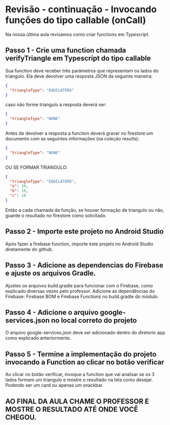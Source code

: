 # Revisão - continuação - Invocando funções do tipo callable (onCall)

Na nossa última aula revisamos como criar functions em Typescript. 

## Passo 1 - Crie uma function chamada verifyTriangle em Typescript do tipo callable

Sua function deve receber três parâmetros que representam os lados do triangulo. 
Ela deve devolver uma resposta JSON da seguinte maneira: 

```json  
{ 
  "triangleType": "EQUILATERO" 
}
```

caso não forme triangulo a resposta deverá ser: 

```json
{
  "triangleType": "NONE"
}
```

Antes de devolver a resposta a function deverá gravar no firestore um documento com as seguintes informações (na coleção results): 

```json
{
  "triangleType": "NONE"
}
```

OU SE FORMAR TRIANGULO: 

```json
{
  "triangleType": "EQUILATERO",
  "a": 10,
  "b": 10,
  "c": 10
}
```

Então a cada chamada da função, se houver formação de triangulo ou não, guarde o resultado no firestore como solicitado. 

## Passo 2 - Importe este projeto no Android Studio

Após fazer a firebase function, importe este projeto no Android Studio diretamente do github. 

## Passo 3 - Adicione as dependencias do Firebase e ajuste os arquivos Gradle.

Ajustes os arquivos build.gradle para funcionar com o Firebase, como explicado diversas vezes pelo professor.
Adicione as dependências do Firebase: Firebase BOM e Firebase Functions no build.gradle do módulo. 

## Passo 4 - Adicione o arquivo google-services.json no local correto do projeto

O arquivo google-services.json deve ser adicionado dentro do diretorio app como explicado anteriormente.

## Passo 5 - Termine a implementação do projeto invocando a Function ao clicar no botão verificar

Ao clicar no botão verificar, invoque a function que vai analisar se os 3 lados formam um triangulo e mostre o resultado na tela como desejar. 
Podendo ser um card ou apenas um snackbar.

## AO FINAL DA AULA CHAME O PROFESSOR E MOSTRE O RESULTADO ATÉ ONDE VOCÊ CHEGOU.
